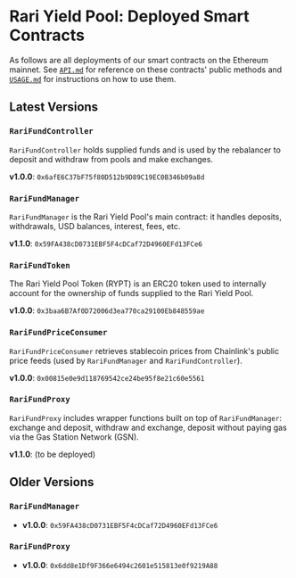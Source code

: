 # Rari Yield Pool: Deployed Smart Contracts

As follows are all deployments of our smart contracts on the Ethereum mainnet. See [`API.md`](API.md) for reference on these contracts' public methods and [`USAGE.md`](USAGE.md) for instructions on how to use them.

## Latest Versions

### `RariFundController`

`RariFundController` holds supplied funds and is used by the rebalancer to deposit and withdraw from pools and make exchanges.

**v1.0.0**: `0x6afE6C37bF75f80D512b9D89C19EC0B346b09a8d`

### `RariFundManager`

`RariFundManager` is the Rari Yield Pool's main contract: it handles deposits, withdrawals, USD balances, interest, fees, etc.

**v1.1.0**: `0x59FA438cD0731EBF5F4cDCaf72D4960EFd13FCe6`

### `RariFundToken`

The Rari Yield Pool Token (RYPT) is an ERC20 token used to internally account for the ownership of funds supplied to the Rari Yield Pool.

**v1.0.0**: `0x3baa6B7Af0D72006d3ea770ca29100Eb848559ae`

### `RariFundPriceConsumer`

`RariFundPriceConsumer` retrieves stablecoin prices from Chainlink's public price feeds (used by `RariFundManager` and `RariFundController`).

**v1.0.0**: `0x00815e0e9d118769542ce24be95f8e21c60e5561`

### `RariFundProxy`

`RariFundProxy` includes wrapper functions built on top of `RariFundManager`: exchange and deposit, withdraw and exchange, deposit without paying gas via the Gas Station Network (GSN).

**v1.1.0**: (to be deployed)

## Older Versions

### `RariFundManager`

* **v1.0.0**: `0x59FA438cD0731EBF5F4cDCaf72D4960EFd13FCe6`

### `RariFundProxy`

* **v1.0.0**: `0x6dd8e1Df9F366e6494c2601e515813e0f9219A88`
